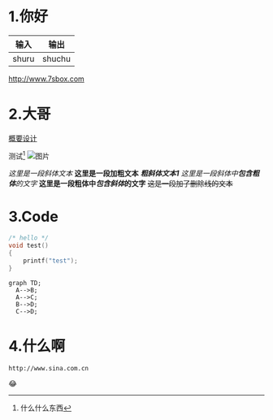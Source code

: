 
# 1.你好

|输入|输出|
|---|---|
|shuru|shuchu|

<http://www.7sbox.com>

# 2.大哥

[概要设计](概要设计.md#hello)

测试[^1]
![图片](https://img.icons8.com/?size=50&id=LZtGgAmh0n0e&format=png)

*这里是一段斜体文本*
**这里是一段加粗文本**
***粗斜体文本1***
*这里是一段斜体中**包含粗体**的文字*
**这里是一段粗体中*包含斜体*的文字**
~~这是一段加了删除线的文本~~

# 3.Code

```c++
/* hello */
void test()
{
    printf("test");
}
```
```mermaid
graph TD;
  A-->B;
  A-->C;
  B-->D;
  C-->D;
```

# 4.什么啊

`http://www.sina.com.cn`

:joy:

[^1]: 什么什么东西
